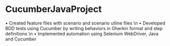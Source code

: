 # CucumberJavaProject
•	Created feature files with scenario and scenario utline files \n
•	Developed BDD tests using Cucumber by writing behaviors in Gherkin format and step definitions \n
•	Implemented automation using Selenium WebDriver, Java and Cucumber
